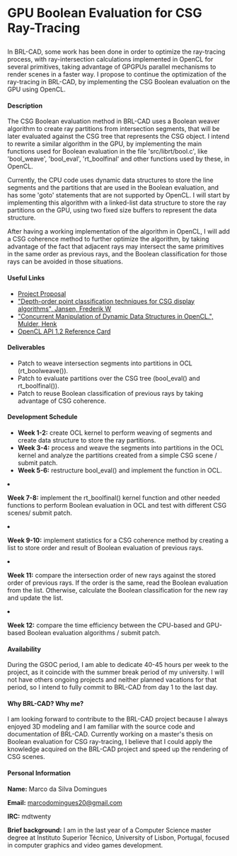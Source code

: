 <h1>

<b>GPU Boolean Evaluation for CSG Ray-Tracing</b>

</h1>

In BRL-CAD, some work has been done in order to optimize the ray-tracing
process, with ray-intersection calculations implemented in OpenCL for
several primitives, taking advantage of GPGPUs parallel mechanisms to
render scenes in a faster way. I propose to continue the optimization of
the ray-tracing in BRL-CAD, by implementing the CSG Boolean evaluation
on the GPU using OpenCL.

<h4>

<b>Description</b>

</h4>

The CSG Boolean evaluation method in BRL-CAD uses a Boolean weaver
algorithm to create ray partitions from intersection segments, that will
be later evaluated against the CSG tree that represents the CSG object.
I intend to rewrite a similar algorithm in the GPU, by implementing the
main functions used for Boolean evaluation in the file
'src/librt/bool.c', like 'bool_weave', 'bool_eval', 'rt_boolfinal'
and other functions used by these, in OpenCL.

Currently, the CPU code uses dynamic data structures to store the line
segments and the partitions that are used in the Boolean evaluation, and
has some 'goto' statements that are not supported by OpenCL. I will
start by implementing this algorithm with a linked-list data structure
to store the ray partitions on the GPU, using two fixed size buffers to
represent the data structure.

After having a working implementation of the algorithm in OpenCL, I will
add a CSG coherence method to further optimize the algorithm, by taking
advantage of the fact that adjacent rays may intersect the same
primitives in the same order as previous rays, and the Boolean
classification for those rays can be avoided in those situations.

<h4>

<b>Useful Links</b>

</h4>

-   [Project Proposal](https://goo.gl/jNb9H4)
-   ["Depth-order point classification techniques for CSG display
    algorithms", Jansen, Frederik
    W](http://dl.acm.org/citation.cfm?id=99904)
-   ["Concurrent Manipulation of Dynamic Data Structures in OpenCL.",
    Mulder, Henk](https://goo.gl/PdNvOQ)
-   [OpenCL API 1.2 Reference
    Card](https://www.khronos.org/files/opencl-1-2-quick-reference-card.pdf)

<h4>

<b>Deliverables</b>

</h4>

-   Patch to weave intersection segments into partitions in OCL
    (rt_boolweave()).
-   Patch to evaluate partitions over the CSG tree (bool_eval() and
    rt_boolfinal()).
-   Patch to reuse Boolean classification of previous rays by taking
    advantage of CSG coherence.

<h4>

<b>Development Schedule</b>

</h4>

-   <b>Week 1-2:</b> create OCL kernel to perform weaving of segments
    and create data structure to store the ray partitions.
-   <b>Week 3-4:</b> process and weave the segments into partitions in
    the OCL kernel and analyze the partitions created from a simple CSG
    scene / submit patch.
-   <b>Week 5-6:</b> restructure bool_eval() and implement the function
    in OCL.

</li>
<li>

<b>Week 7-8:</b> implement the rt_boolfinal() kernel function and other
needed functions to perform Boolean evaluation in OCL and test with
different CSG scenes/ submit patch.

</li>
<li>

<b>Week 9-10:</b> implement statistics for a CSG coherence method by
creating a list to store order and result of Boolean evaluation of
previous rays.

</li>
<li>

<b>Week 11:</b> compare the intersection order of new rays against the
stored order of previous rays. If the order is the same, read the
Boolean evaluation from the list. Otherwise, calculate the Boolean
classification for the new ray and update the list.

</li>
<li>

<b>Week 12:</b> compare the time efficiency between the CPU-based and
GPU-based Boolean evaluation algorithms / submit patch.

</li>
</ul>
<h4>

<b>Availability</b>

</h4>

During the GSOC period, I am able to dedicate 40-45 hours per week to
the project, as it coincide with the summer break period of my
university. I will not have others ongoing projects and neither planned
vacations for that period, so I intend to fully commit to BRL-CAD from
day 1 to the last day.

<h4>

<b>Why BRL-CAD? Why me?</b>

</h4>

I am looking forward to contribute to the BRL-CAD project because I
always enjoyed 3D modeling and I am familiar with the source code and
documentation of BRL-CAD. Currently working on a master's thesis on
Boolean evaluation for CSG ray-tracing, I believe that I could apply the
knowledge acquired on the BRL-CAD project and speed up the rendering of
CSG scenes.

<h4>

<b>Personal Information</b>

</h4>

<b>Name:</b> Marco da Silva Domingues

<b>Email:</b> marcodomingues20@gmail.com

<b>IRC:</b> mdtwenty

<b>Brief background:</b> I am in the last year of a Computer Science
master degree at Instituto Superior Técnico, University of Lisbon,
Portugal, focused in computer graphics and video games development.